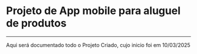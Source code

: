 <h1>Projeto de App mobile para aluguel de produtos</h1>
<hr/>
<p>Aqui será documentado todo o Projeto Criado, cujo inicio foi em 10/03/2025</p>